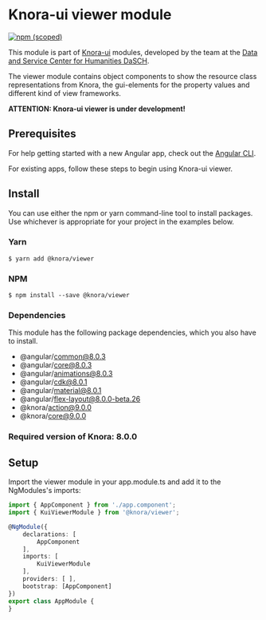# Knora-ui viewer module

[![npm (scoped)](https://img.shields.io/npm/v/@knora/viewer.svg)](https://www.npmjs.com/package/@knora/viewer)

This module is part of [Knora-ui](https://github.com/dhlab-basel/Knora-ui) modules, developed by the team at the [Data and Service Center for Humanities DaSCH](http://dasch.swiss).

The viewer module contains object components to show the resource class representations from Knora, the gui-elements for the property values and different kind of view frameworks.

**ATTENTION: Knora-ui viewer is under development!**

## Prerequisites

For help getting started with a new Angular app, check out the [Angular CLI](https://cli.angular.io/).

For existing apps, follow these steps to begin using Knora-ui viewer.

## Install

You can use either the npm or yarn command-line tool to install packages. Use whichever is appropriate for your project in the examples below.

### Yarn

`$ yarn add @knora/viewer`

### NPM

`$ npm install --save @knora/viewer`

### Dependencies

This module has the following package dependencies, which you also have to install.

-   @angular/common@8.0.3
-   @angular/core@8.0.3
-   @angular/animations@8.0.3
-   @angular/cdk@8.0.1
-   @angular/material@8.0.1
-   @angular/flex-layout@8.0.0-beta.26
-   @knora/action@9.0.0
-   @knora/core@9.0.0

### Required version of Knora: 8.0.0

## Setup

Import the viewer module in your app.module.ts and add it to the NgModules's imports:

```typescript
import { AppComponent } from './app.component';
import { KuiViewerModule } from '@knora/viewer';

@NgModule({
    declarations: [
        AppComponent
    ],
    imports: [
        KuiViewerModule
    ],
    providers: [ ],
    bootstrap: [AppComponent]
})
export class AppModule {
}
```

<!--
## Components
This module contains 3 main components:

### Resource
It manages the resource of an ontology for the view.

### Property
It manages the properties for the view (displaying data in function of their type like date, text, integer, boolean etc.).

### View
It builds views by combining resource and property components in a specific layout.


<!-- With this module, you can use the following components:
()


## resource
  - stillImage
  - movingImage
  - audio
  - ddd (3d / rti)
  - text (long texts stored in eXist-db)
  - document (various types of text documents like PDF, Word etc...)
  - collection
  - region
  - annotation
  - linkObj
  - object

## property
  - textValue
    - textValueAsString
    - textValueAsHtml
    - textValueAsXml
  - textfileValue
  - dateValue
  - integerValue
  - colorValue
  - decimalValue
  - uriValue
  - booleanValue
  - geometryValue
  - geonameValue
  - intervalValue
  - listValue
  - linkValue
  - externalResValue

## view
  - listView
  - gridView
  - tableView
  - resourceView
  - compareView
  - graphView
  - propertiesView -->
